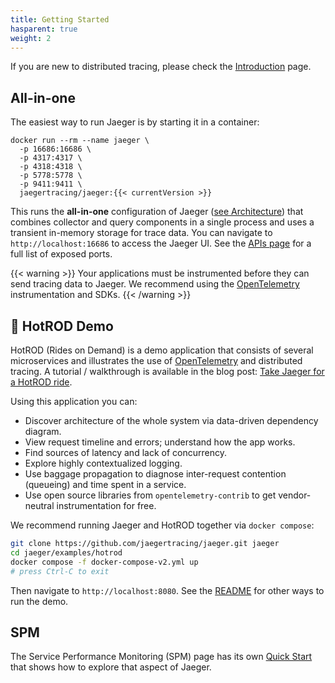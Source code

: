```yaml
---
title: Getting Started
hasparent: true
weight: 2
---
```


If you are new to distributed tracing, please check the [Introduction](../) page.

## All-in-one

The easiest way to run Jaeger is by starting it in a container:

```
docker run --rm --name jaeger \
  -p 16686:16686 \
  -p 4317:4317 \
  -p 4318:4318 \
  -p 5778:5778 \
  -p 9411:9411 \
  jaegertracing/jaeger:{{< currentVersion >}}
```

This runs the **all-in-one** configuration of Jaeger ([see Architecture](../architecture/)) that combines collector and query components in a single process and uses a transient in-memory storage for trace data. You can navigate to `http://localhost:16686` to access the Jaeger UI. See the [APIs page](../apis/) for a full list of exposed ports.

{{< warning >}}
Your applications must be instrumented before they can send tracing data to Jaeger. We recommend using the [OpenTelemetry](https://opentelemetry.io/) instrumentation and SDKs.
{{< /warning >}}

## 🚗 HotROD Demo

HotROD (Rides on Demand) is a demo application that consists of several microservices and illustrates the use of [OpenTelemetry][otel] and distributed tracing. A tutorial / walkthrough is available in the blog post: [Take Jaeger for a HotROD ride][hotrod-tutorial].

Using this application you can:

- Discover architecture of the whole system via data-driven dependency diagram.
- View request timeline and errors; understand how the app works.
- Find sources of latency and lack of concurrency.
- Explore highly contextualized logging.
- Use baggage propagation to diagnose inter-request contention (queueing) and time spent in a service.
- Use open source libraries from `opentelemetry-contrib` to get vendor-neutral instrumentation 
for free.

We recommend running Jaeger and HotROD together via `docker compose`:

```bash
git clone https://github.com/jaegertracing/jaeger.git jaeger
cd jaeger/examples/hotrod
docker compose -f docker-compose-v2.yml up
# press Ctrl-C to exit
```

Then navigate to `http://localhost:8080`. See the [README](https://github.com/jaegertracing/jaeger/blob/v2.1.0/examples/hotrod/README.md) for other ways to run the demo.

## SPM

The Service Performance Monitoring (SPM) page has its own [Quick Start](../spm/#getting-started) that shows how to explore that aspect of Jaeger.

[hotrod-tutorial]: https://medium.com/jaegertracing/take-jaeger-for-a-hotrod-ride-233cf43e46c2
[otel]: https://opentelemetry.io
